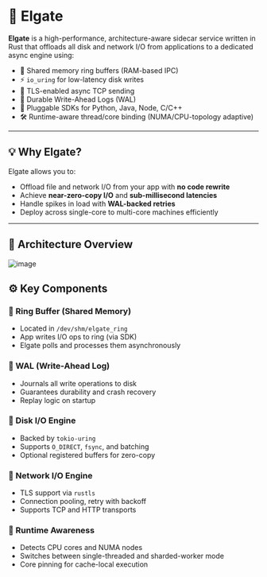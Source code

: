 # 🚀 Elgate

**Elgate** is a high-performance, architecture-aware sidecar service written in Rust that offloads all disk and network I/O from applications to a dedicated async engine using:

- 🧠 Shared memory ring buffers (RAM-based IPC)
- ⚡ `io_uring` for low-latency disk writes
- 🔐 TLS-enabled async TCP sending
- 🧾 Durable Write-Ahead Logs (WAL)
- 🧩 Pluggable SDKs for Python, Java, Node, C/C++
- 🛠️ Runtime-aware thread/core binding (NUMA/CPU-topology adaptive)

---

## 💡 Why Elgate?

Elgate allows you to:
- Offload file and network I/O from your app with **no code rewrite**
- Achieve **near-zero-copy I/O** and **sub-millisecond latencies**
- Handle spikes in load with **WAL-backed retries**
- Deploy across single-core to multi-core machines efficiently

---

## 🧱 Architecture Overview

![image](https://github.com/user-attachments/assets/0f3245fb-124a-4237-9f6b-3d94d64fa40a)


## ⚙️ Key Components

### 🔸 Ring Buffer (Shared Memory)
- Located in `/dev/shm/elgate_ring`
- App writes I/O ops to ring (via SDK)
- Elgate polls and processes them asynchronously

### 🔸 WAL (Write-Ahead Log)
- Journals all write operations to disk
- Guarantees durability and crash recovery
- Replay logic on startup

### 🔸 Disk I/O Engine
- Backed by `tokio-uring`
- Supports `O_DIRECT`, `fsync`, and batching
- Optional registered buffers for zero-copy

### 🔸 Network I/O Engine
- TLS support via `rustls`
- Connection pooling, retry with backoff
- Supports TCP and HTTP transports

### 🔸 Runtime Awareness
- Detects CPU cores and NUMA nodes
- Switches between single-threaded and sharded-worker mode
- Core pinning for cache-local execution
